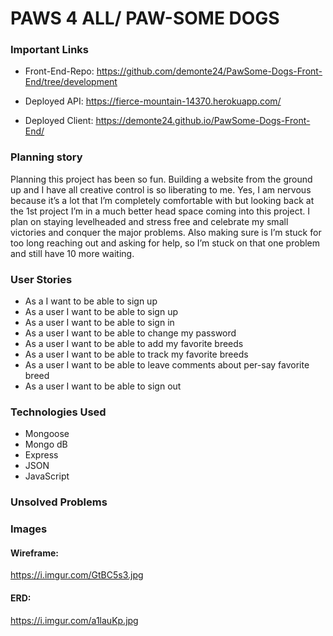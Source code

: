 # PAWS 4 ALL/ PAW-SOME DOGS

### Important Links
-	Front-End-Repo: https://github.com/demonte24/PawSome-Dogs-Front-End/tree/development

-	Deployed API: https://fierce-mountain-14370.herokuapp.com/

-	Deployed Client: https://demonte24.github.io/PawSome-Dogs-Front-End/

### Planning story
Planning this project has been so fun. Building a website from the ground up and I have all creative control is so liberating to me. Yes, I am nervous because it’s a lot that I’m completely comfortable with but looking back at the 1st project I’m in a much better head space coming into this project. I plan on staying levelheaded and stress free and celebrate my small victories and conquer the major problems. Also making sure is I’m stuck for too long reaching out and asking for help, so I’m stuck on that one problem and still have 10 more waiting.

### User Stories  
-	As a I want to be able to sign up
-	As a user I want to be able to sign up
-	As a user I want to be able to sign in
-	As a user I want to be able to change my password
-	As a user I want to be able to add my favorite breeds
-	As a user I want to be able to track my favorite breeds
-	As a user I want to be able to leave comments about per-say favorite breed
-	As a user I want to be able to sign out


### Technologies Used
-	Mongoose
-	Mongo dB
-	Express
-	JSON
-	JavaScript

### Unsolved Problems

### Images
#### Wireframe:
https://i.imgur.com/GtBC5s3.jpg
#### ERD:
https://i.imgur.com/a1lauKp.jpg
